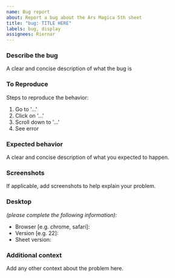 ```yaml
---
name: Bug report
about: Report a bug about the Ars Magica 5th sheet
title: "bug: TITLE HERE"
labels: bug, display
assignees: Riernar
---
```


### Describe the bug

A clear and concise description of what the bug is

### To Reproduce

Steps to reproduce the behavior:

1. Go to '...'
2. Click on '...'
3. Scroll down to '...'
4. See error

### Expected behavior

A clear and concise description of what you expected to happen.

### Screenshots

If applicable, add screenshots to help explain your problem.

### Desktop

_(please complete the following information):_

- Browser [e.g. chrome, safari]:
- Version [e.g. 22]:
- Sheet version:

### Additional context

Add any other context about the problem here.
